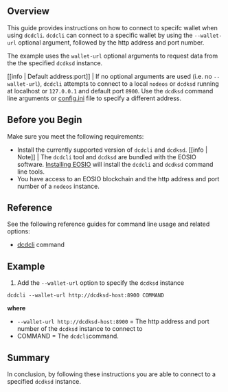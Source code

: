 ## Overview
This guide provides instructions on how to connect to specifc wallet when using `dcdcli`. `dcdcli` can connect to a specific wallet by using the `--wallet-url` optional argument, followed by the http address and port number.

The example uses the `wallet-url` optional arguments to request data from the the specified `dcdksd` instance.

[[info | Default address:port]]
| If no optional arguments are used (i.e. no `--wallet-url`), `dcdcli` attempts to connect to a local `nodeos` or `dcdksd` running at localhost or `127.0.0.1` and default port `8900`. Use the `dcdksd` command line arguments or [config.ini](../../03_dcdksd/10_usage.md/#launching-dcdksd-manually) file to specify a different address.

## Before you Begin
Make sure you meet the following requirements: 

* Install the currently supported version of `dcdcli` and `dcdksd`.
[[info | Note]]
| The `dcdcli` tool and `dcdksd` are bundled with the EOSIO software. [Installing EOSIO](../../00_install/index.md) will install the `dcdcli` and `dcdksd` command line tools. 
* You have access to an EOSIO blockchain and the http address and port number of a `nodeos` instance. 

## Reference
See the following reference guides for command line usage and related options:

* [dcdcli](../index.md) command

## Example

1. Add the `--wallet-url` option to specify the `dcdksd` instance

```shell
dcdcli --wallet-url http://dcdksd-host:8900 COMMAND
```

**where**
* `--wallet-url http://dcdksd-host:8900` = The http address and port number of the `dcdksd` instance to connect to
* COMMAND = The `dcdcli`command.

## Summary
In conclusion, by following these instructions you are able to connect to a specified `dcdksd` instance. 
